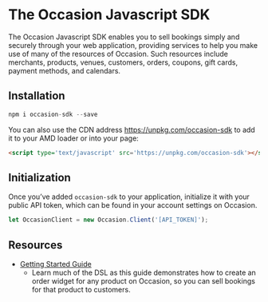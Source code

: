 # The Occasion Javascript SDK

The Occasion Javascript SDK enables you to sell bookings simply and securely through your web application, providing services to help you make use of many of the resources of Occasion. Such resources include merchants, products, venues, customers, orders, coupons, gift cards, payment methods, and calendars.

## Installation

```javascript
npm i occasion-sdk --save
```

You can also use the CDN address https://unpkg.com/occasion-sdk to add it to your AMD loader or into your page:

```html
<script type='text/javascript' src='https://unpkg.com/occasion-sdk'></script>
```

## Initialization

Once you’ve added `occasion-sdk` to your application, initialize it with your public API token,
which can be found in your account settings on Occasion.

```javascript
let OccasionClient = new Occasion.Client('[API_TOKEN]');
```

## Resources

* [Getting Started Guide](http://docs.getoccasion.com/sdk/)
  * Learn much of the DSL as this guide demonstrates how to create an order widget for any product on Occasion, so you can sell bookings for that product to customers.